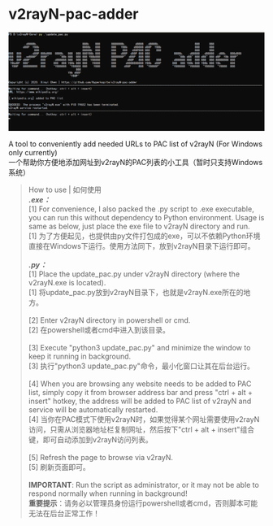 # v2rayN-pac-adder
![Alt Text](https://github.com/Hyperkopite/v2rayN-pac-adder/blob/master/s1.png)
                                                                                                                        
A tool to conveniently add needed URLs to PAC list of v2rayN (For Windows only currently)</br>
一个帮助你方便地添加网址到v2rayN的PAC列表的小工具（暂时只支持Windows系统）
> How to use | 如何使用</br>
***.exe：***</br>
[1] For convenience, I also packed the .py script to .exe executable, you can run this without dependency to Python environment. Usage is same as below, just place the exe file to v2rayN directory and run.</br>
[1] 为了方便起见，也提供由py文件打包成的exe，可以不依赖Python环境直接在Windows下运行。使用方法同下，放到v2rayN目录下运行即可。</br></br>
***.py：***</br>
[1] Place the update_pac.py under v2rayN directory (where the v2rayN.exe is located).</br>
[1] 将update_pac.py放到v2rayN目录下，也就是v2rayN.exe所在的地方。</br></br>
[2] Enter v2rayN directory in powershell or cmd.</br>
[2] 在powershell或者cmd中进入到该目录。</br></br>
[3] Execute "python3 update_pac.py" and minimize the window to keep it running in background.</br>
[3] 执行"python3 update_pac.py"命令，最小化窗口让其在后台运行。</br></br>
[4] When you are browsing any website needs to be added to PAC list, simply copy it from browser address bar and press      "ctrl + alt + insert" hotkey, the address will be added to PAC list of v2rayN and service will be automatically restarted.</br>
[4] 当你在PAC模式下使用v2rayN时，如果觉得某个网址需要使用v2rayN访问，只需从浏览器地址栏复制网址，然后按下"ctrl + alt + insert"组合键，即可自动添加到v2rayN访问列表。</br></br>
[5] Refresh the page to browse via v2rayN.</br>
[5] 刷新页面即可。</br></br>
**IMPORTANT**: Run the script as administrator, or it may not be able to respond normally when running in background!</br>
**重要提示**：请务必以管理员身份运行powershell或者cmd，否则脚本可能无法在后台正常工作！
